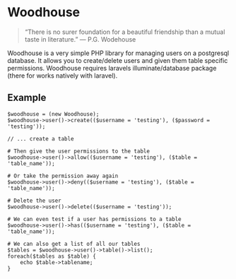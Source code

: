# Woodhouse

> “There is no surer foundation for a beautiful friendship than a mutual taste in literature.” ― P.G. Wodehouse 

Woodhouse is a very simple PHP library for managing users on a postgresql database. It allows you to create/delete users and given them table specific permissions. Woodhouse requires laravels illuminate/database package (there for works natively with laravel).

## Example
```
$woodhouse = (new Woodhouse);
$woodhouse->user()->create(($username = 'testing'), ($password = 'testing'));

// ... create a table

# Then give the user permissions to the table
$woodhouse->user()->allow(($username = 'testing'), ($table = 'table_name'));

# Or take the permission away again
$woodhouse->user()->deny(($username = 'testing'), ($table = 'table_name'));

# Delete the user
$woodhouse->user()->delete(($username = 'testing'));

# We can even test if a user has permissions to a table
$woodhouse->user()->has(($username = 'testing'), ($table = 'table_name'));

# We can also get a list of all our tables
$tables = $woodhouse->user()->table()->list();
foreach($tables as $table) {
    echo $table->tablename;
}
```